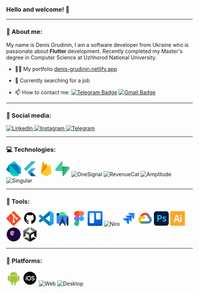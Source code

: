 ### Hello and welcome! 👋

---

### 📔 About me:

My name is Denis Grudinin, I am a software developer from Ukraine who is passionate about **Flutter** development. Recently completed my Master's degree in Computer Science at Uzhhorod National University.

- 👨‍💻 My portfolio [denis-grudinin.netlify.app](https://denis-grudinin.netlify.app/)

- 👀 Currently searching for a job

- 📫 How to contact me: [![Telegram Badge](https://img.shields.io/badge/Telegram-2CA5E0?style=flat&logo=telegram&logoColor=white)](https://t.me/Denis_Grudinin) [![Gmail Badge](https://img.shields.io/badge/Gmail-D14836?style=flat&logo=gmail&logoColor=white)](mailto:denisgrudininworks@gmail.com)

---

### 🤝 Social media:

<div id="badges">
  <a href="https://www.linkedin.com/in/denis-grudinin-8174b6241/" target="_blank">
    <img src="https://cdn-icons-png.flaticon.com/128/145/145807.png" width="40" height="40" alt="LinkedIn"/>
  </a>
  <a href="https://www.instagram.com/denis_hrudinin/" target="_blank">
    <img src="https://cdn-icons-png.flaticon.com/128/3955/3955024.png" width="40" height="40" alt="Instagram"/>
  </a>
  <a href="https://t.me/Denis_Grudinin" target="_blank">
    <img src="https://cdn-icons-png.flaticon.com/128/2111/2111646.png" width="40" height="40" alt="Telegram"/>
  </a>
</div>

---

### 💻 Technologies:
<div>
  <img src="https://github.com/devicons/devicon/blob/master/icons/dart/dart-original.svg" title="Dart" alt="Dart" width="40" height="40"/>
  <img src="https://github.com/devicons/devicon/blob/master/icons/flutter/flutter-original.svg" title="Flutter" alt="Flutter" width="40" height="40"/>
  <img src="https://github.com/devicons/devicon/blob/master/icons/firebase/firebase-original.svg" title="Firebase" alt="Firebase" width="40" height="40"/>
  <img src="https://github.com/devicons/devicon/blob/master/icons/supabase/supabase-original.svg" title="Supabase" alt="Supabase" width="40" height="40"/>
  <img src="https://www.softwareworld.co/assets/software/logo/onesignal.png" title="OneSignal" alt="OneSignal" width="40" height="40"/>
  <img src="https://avatars.githubusercontent.com/u/33013347?s=200&v=4" title="RevenueCat" alt="RevenueCat" width="40" height="40"/>
  <img src="https://media.licdn.com/dms/image/v2/C560BAQEvD1JyOCKwqw/company-logo_200_200/company-logo_200_200/0/1649303244821/amplitude_analytics_logo?e=2147483647&v=beta&t=z9_tUd9aAh2KEx_gzeHfVjkOeaK6si-RC8ext1TZ24I" title="Amplitude" alt="Amplitude" width="40" height="40"/>
  <img src="https://storage.googleapis.com/clean-finder-353810/$hqd9BdF6lpJaFYRAa7SeLzXJg8BZIOMDN4Q2YgzGiQQ1m3Xpr3RNOT" title="Singular" alt="Singular" width="40" height="40"/>
</div>

---

### 🧰 Tools:
<div>
  <img src="https://github.com/devicons/devicon/blob/master/icons/git/git-original.svg" title="Git" alt="Git" width="40" height="40"/>
  <img src="https://github.com/EleoXDA/EleoXDA/raw/main/images/github.svg" title="Github" alt="Github" width="40" height="40"/>
  <img src="https://github.com/devicons/devicon/blob/master/icons/vscode/vscode-original.svg" title="VScode" alt="VScode" width="40" height="40"/>
  <img src="https://github.com/devicons/devicon/blob/master/icons/androidstudio/androidstudio-original.svg" title="AndroidStudio" alt="AndroidStudio" width="40" height="40"/>
  <img src="https://github.com/devicons/devicon/blob/master/icons/figma/figma-original.svg" title="Figma" alt="Figma" width="40" height="40"/>
  <img src="https://github.com/devicons/devicon/blob/master/icons/trello/trello-original.svg" title="Trello" alt="Trello" width="40" height="40"/>
  <img src="https://w7.pngwing.com/pngs/885/629/png-transparent-miro-hd-logo-thumbnail.png" title="Miro" alt="Niro" width="40" height="40"/>
  <img src="https://raw.githubusercontent.com/devicons/devicon/ca28c779441053191ff11710fe24a9e6c23690d6/icons/jira/jira-original.svg" title="Jira" alt="Jira" width="40" height="40"/>
  <img src="https://github.com/devicons/devicon/blob/master/icons/googlecloud/googlecloud-original.svg" title="GoogleCloud" alt="GoogleCloud" width="40" height="40"/>
  <img src="https://github.com/devicons/devicon/blob/master/icons/photoshop/photoshop-original.svg" title="Photoshop" alt="Photoshop" width="40" height="40"/>
  <img src="https://github.com/devicons/devicon/blob/master/icons/illustrator/illustrator-plain.svg" title="Illustrator" alt="Illustrator" width="40" height="40"/>
  <img src="https://github.com/devicons/devicon/blob/master/icons/aftereffects/aftereffects-original.svg" title="AfterEffects" alt="AfterEffects" width="40" height="40"/>
  <img src="https://github.com/devicons/devicon/blob/master/icons/unity/unity-original.svg" title="Unity" alt="Unity" width="40" height="40"/>
</div>

---

### 📱 Platforms:
<div>
  <img src="https://github.com/devicons/devicon/blob/master/icons/android/android-original.svg" title="Android" alt="Android" width="40" height="40"/>
  <img src="https://github.com/EleoXDA/EleoXDA/raw/main/images/ios.svg" title="Ios" alt="Ios" width="40" height="40"/>
  <img src="https://github.com/ShohruhAKU/my_profile_tutorial/blob/main/assets/web_icon.png" title="Web" alt="Web" width="40" height="40"/>
  <img src="https://img.icons8.com/?size=48&id=ZJ2g7YgS3wpT&format=png" title="Desktop" alt="Desktop" width="40" height="40"/>
</div>
